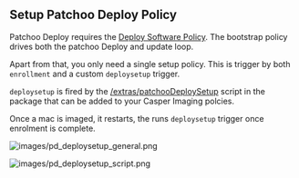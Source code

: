 Setup Patchoo Deploy Policy
---------------------------

Patchoo Deploy requires the [Deploy Software Policy](setup_deploy_policy.md). The bootstrap policy drives both the patchoo Deploy and update loop.

Apart from that, you only need a single setup policy. This is trigger by both `enrollment` and a custom `deploysetup` trigger.

`deploysetup` is fired by the [/extras/patchooDeploySetup](/extras/patchooDeploySetup) script in the package that can be added to your Casper Imaging polcies.

Once a mac is imaged, it restarts, the runs `deploysetup` trigger once enrolment is complete.

![images/pd_deploysetup_general.png](images/pd_deploysetup_general.png)



![images/pd_deploysetup_script.png](images/pd_deploysetup_script.png)